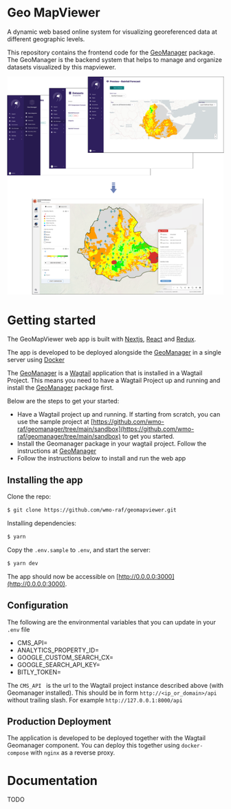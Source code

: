 # Geo MapViewer

A dynamic web based online system for visualizing georeferenced data at different geographic levels.

This repository contains the frontend code for the [GeoManager](https://github.com/wmo-raf/geomanager) package.
The GeoManager is the backend system that helps to manage and organize datasets visualized by this mapviewer.

![Map Sample](./screenshots/geomapviewer_with_backend.png)
# Getting started

The GeoMapViewer web app is built with [Nextjs](https://nextjs.org/), [React](https://reactjs.org/) and [Redux](https://redux.js.org/).

The app is developed to be deployed alongside the [GeoManager](https://github.com/wmo-raf/geomanager) in a single server using [Docker](https://www.docker.com/)

The [GeoManager](https://github.com/wmo-raf/geomanager) is a [Wagtail](https://github.com/wagtail/wagtail) application that is installed
in a Wagtail Project. This means you need to have a Wagtail Project up and running and install the [GeoManager](https://github.com/wmo-raf/geomanager)
package first. 

Below are the steps to get your started:

- Have a Wagtail project up and running. If starting from scratch, you can use the sample project at [https://github.com/wmo-raf/geomanager/tree/main/sandbox](https://github.com/wmo-raf/geomanager/tree/main/sandbox) to get you started.
- Install the Geomanager package in your wagtail project. Follow the instructions at [GeoManager](https://github.com/wmo-raf/geomanager)
- Follow the instructions below to install and run the web app

## Installing the app

Clone the repo:

```bash
$ git clone https://github.com/wmo-raf/geomapviewer.git
```

Installing dependencies:

```bash
$ yarn
```

Copy the `.env.sample` to `.env`, and start the server:

```bash
$ yarn dev
```

The app should now be accessible on [http://0.0.0.0:3000](http://0.0.0.0:3000).

## Configuration

The following are the environmental variables that you can update in your `.env` file

- CMS_API=
- ANALYTICS_PROPERTY_ID=
- GOOGLE_CUSTOM_SEARCH_CX=
- GOOGLE_SEARCH_API_KEY=
- BITLY_TOKEN=

The `CMS_API ` is the url to the Wagtail project instance described above (with Geomanager installed). This should be in form `http://<ip_or_domain>/api` without trailing slash. For example `http://127.0.0.1:8000/api`

## Production Deployment

The application is developed to be deployed together with the Wagtail Geomanager component. You can deploy this together using `docker-compose` with `nginx` as a reverse proxy.


# Documentation
TODO